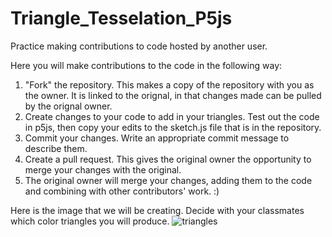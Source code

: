 # Triangle_Tesselation_P5js
Practice making contributions to code hosted by another user. 

Here you will make contributions to the code in the following way: 

1. "Fork" the repository. This makes a copy of the repository with you as the owner. It is linked to the orignal, in that changes made can be pulled by the orignal owner.
2. Create changes to your code to add in your triangles. Test out the code in p5js, then copy your edits to the sketch.js file that is in the repository.
3. Commit your changes. Write an appropriate commit message to describe them.
4. Create a pull request. This gives the original owner the opportunity to merge your changes with the original.
5. The original owner will merge your changes, adding them to the code and combining with other contributors' work. :)


Here is the image that we will be creating. Decide with your classmates which color triangles you will produce.
![triangles](https://github.com/areidakpena-ssis/Triangle_Tesselation_P5js/assets/153045302/15f6fd39-3e77-4ecb-8988-f1e146c43e39)
